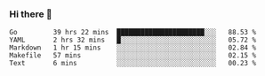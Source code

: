 ### Hi there 👋

<!--
**yeya24/yeya24** is a ✨ _special_ ✨ repository because its `README.md` (this file) appears on your GitHub profile.

Here are some ideas to get you started:

- 🔭 I’m currently working on ...
- 🌱 I’m currently learning ...
- 👯 I’m looking to collaborate on ...
- 🤔 I’m looking for help with ...
- 💬 Ask me about ...
- 📫 How to reach me: ...
- 😄 Pronouns: ...
- ⚡ Fun fact: ...
-->

<!--START_SECTION:waka-->
```text
Go         39 hrs 22 mins  ██████████████████████░░░   88.53 % 
YAML       2 hrs 32 mins   █░░░░░░░░░░░░░░░░░░░░░░░░   05.72 % 
Markdown   1 hr 15 mins    ░░░░░░░░░░░░░░░░░░░░░░░░░   02.84 % 
Makefile   57 mins         ░░░░░░░░░░░░░░░░░░░░░░░░░   02.15 % 
Text       6 mins          ░░░░░░░░░░░░░░░░░░░░░░░░░   00.23 %
```
<!--END_SECTION:waka-->
